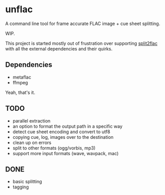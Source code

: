# unflac

A command line tool for frame accurate FLAC image + cue sheet splitting.

WIP.

This project is started mostly out of frustration over supporting
[split2flac](https://github.com/ftrvxmtrx/split2flac) with all the
external dependencies and their quirks.

## Dependencies

 * metaflac
 * ffmpeg

Yeah, that's it.

## TODO

 * parallel extraction
 * an option to format the output path in a specific way
 * detect cue sheet encoding and convert to utf8
 * copying cue, log, images over to the destination
 * clean up on errors
 * split to other formats (ogg/vorbis, mp3)
 * support more input formats (wave, wavpack, mac)

## DONE

 * basic splitting
 * tagging
